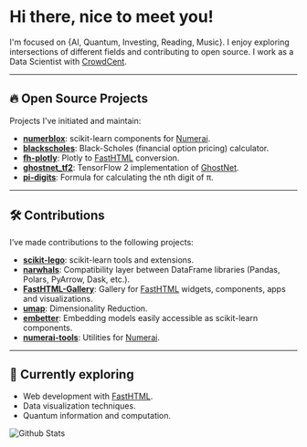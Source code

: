 # Hi there, nice to meet you!

I'm focused on {AI, Quantum, Investing, Reading, Music}. I enjoy exploring intersections of different fields and contributing to open source. I work as a Data Scientist with [CrowdCent](https://crowdcent.com).

---

## 🔥 Open Source Projects
Projects I've initiated and maintain:

- **[numerblox](https://github.com/crowdcent/numerblox)**: scikit-learn components for [Numerai](https://numer.ai).
- **[blackscholes](https://github.com/carlolepelaars/blackscholes)**: Black-Scholes (financial option pricing) calculator.
- **[fh-plotly](https://github.com/carlolepelaars/fh-plotly)**: Plotly to [FastHTML](https://fastht.ml) conversion.
- **[ghostnet_tf2](https://github.com/carlolepelaars/ghostnet_tf2)**: TensorFlow 2 implementation of [GhostNet](https://arxiv.org/abs/1911.11907).
- **[pi-digits](https://github.com/carlolepelaars/pi-digits)**: Formula for calculating the nth digit of π.

---

## 🛠️ Contributions
I’ve made contributions to the following projects:

- **[scikit-lego](https://github.com/koaning/scikit-lego)**: scikit-learn tools and extensions.
- **[narwhals](https://github.com/narwhals-dev/narwhals)**: Compatibility layer between DataFrame libraries (Pandas, Polars, PyArrow, Dask, etc.).
- **[FastHTML-Gallery](https://github.com/carlolepelaars/FastHTML-Gallery)**: Gallery for [FastHTML](https://fastht.ml) widgets, components, apps and visualizations.
- **[umap](https://github.com/lmcinnes/umap)**: Dimensionality Reduction.
- **[embetter](https://github.com/koaning/embetter)**: Embedding models easily accessible as scikit-learn components.
- **[numerai-tools](https://github.com/numerai/numerai-tools)**: Utilities for [Numerai](https://numer.ai).
  
---

## 🌱 Currently exploring
- Web development with [FastHTML](https://fastht.ml).
- Data visualization techniques.
- Quantum information and computation.

![Github Stats](https://github-profile-summary-cards.vercel.app/api/cards/stats?username=carlolepelaars&theme=github)
